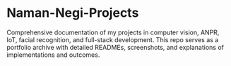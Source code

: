 # Naman-Negi-Projects
Comprehensive documentation of my projects in computer vision, ANPR, IoT, facial recognition, and full-stack development. This repo serves as a portfolio archive with detailed READMEs, screenshots, and explanations of implementations and outcomes.
